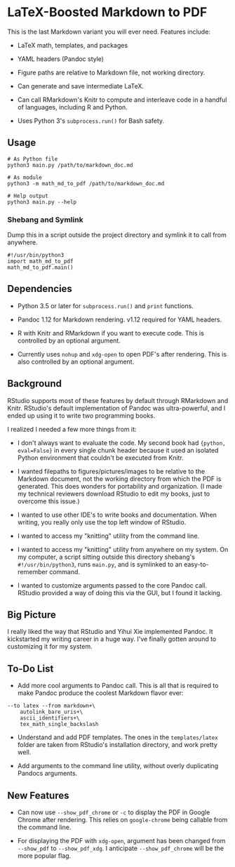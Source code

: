 # LaTeX-Boosted Markdown to PDF

This is the last Markdown variant you will ever need. Features include:

+ LaTeX math, templates, and packages

+ YAML headers (Pandoc style)

+ Figure paths are relative to Markdown file, not working directory.

+ Can generate and save intermediate LaTeX.

+ Can call RMarkdown's Knitr to compute and interleave code in a handful of languages, including R and Python.

+ Uses Python 3's `subprocess.run()` for Bash safety.

## Usage

```
# As Python file
python3 main.py /path/to/markdown_doc.md

# As module
python3 -m math_md_to_pdf /path/to/markdown_doc.md

# Help output
python3 main.py --help
```

### Shebang and Symlink

Dump this in a script outside the project directory and symlink it to call from anywhere.

```
#!/usr/bin/python3 
import math_md_to_pdf
math_md_to_pdf.main()
```

## Dependencies

+ Python 3.5 or later for `subprocess.run()` and `print` functions.

+ Pandoc 1.12 for Markdown rendering. v1.12 required for YAML headers.

+ R with Knitr and RMarkdown if you want to execute code. This is controlled by an optional argument.

+ Currently uses `nohup` and `xdg-open` to open PDF's after rendering. This is also controlled by an optional argument.

## Background

RStudio supports most of these features by default through RMarkdown and Knitr. RStudio's default implementation of Pandoc was ultra-powerful, and I ended up using it to write two programming books.

I realized I needed a few more things from it:

+ I don't always want to evaluate the code. My second book had `{python, eval=False}` in every single chunk header because it used an isolated Python environment that couldn't be executed from Knitr.

+ I wanted filepaths to figures/pictures/images to be relative to the Markdown document, not the working directory from which the PDF is generated. This does wonders for portability and organization. (I made my technical reviewers download RStudio to edit my books, just to overcome this issue.)

+ I wanted to use other IDE's to write books and documentation. When writing, you really only use the top left window of RStudio.

+ I wanted to access my "knitting" utility from the command line.

+ I wanted to access my "knitting" utility from anywhere on my system. On my computer, a script sitting outside this directory shebang's `#!/usr/bin/python3`, runs `main.py`, and is symlinked to an easy-to-remember command.

+ I wanted to customize arguments passed to the core Pandoc call. RStudio provided a way of doing this via the GUI, but I found it lacking.

## Big Picture

I really liked the way that RStudio and Yihui Xie implemented Pandoc. It kickstarted my writing career in a huge way. I've finally gotten around to customizing it for my system.

## To-Do List

+ Add more cool arguments to Pandoc call. This is all that is required to make Pandoc produce the coolest Markdown flavor ever:

```
--to latex --from markdown+\
	autolink_bare_uris+\
	ascii_identifiers+\
	tex_math_single_backslash
```

+ Understand and add PDF templates. The ones in the `templates/latex` folder are taken from RStudio's installation directory, and work pretty well.

+ Add arguments to the command line utility, without overly duplicating Pandocs arguments.

## New Features

+ Can now use `--show_pdf_chrome` or `-c` to display the PDF in Google Chrome after rendering. This relies on `google-chrome` being callable from the command line.

+ For displaying the PDF with `xdg-open`, argument has been changed from `--show_pdf` to `--show_pdf_xdg`. I anticipate `--show_pdf_chrome` will be the more popular flag.


